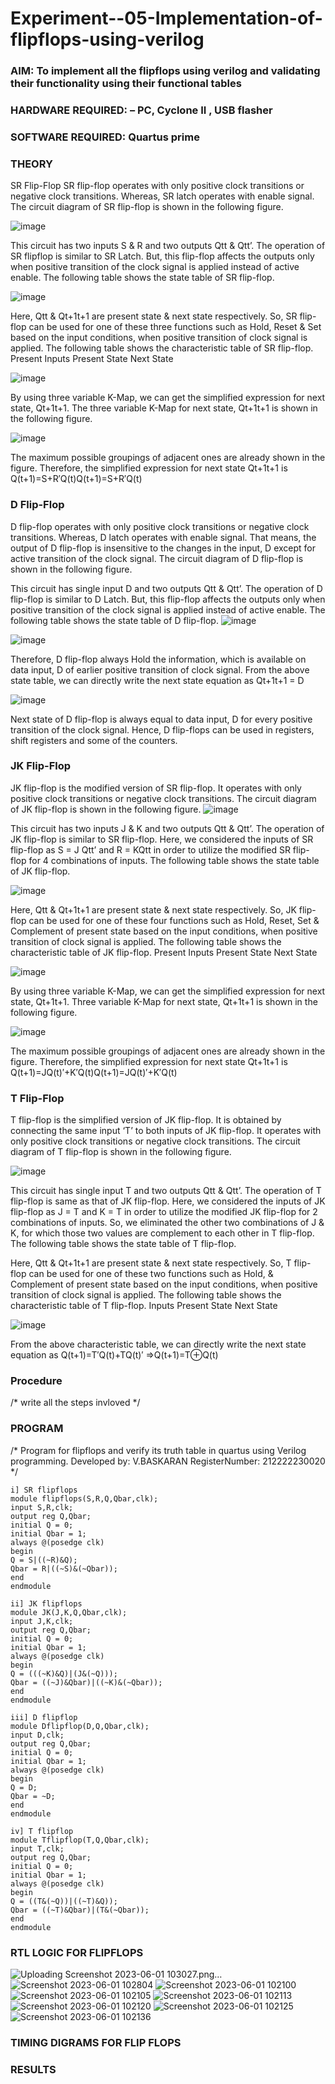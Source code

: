 # Experiment--05-Implementation-of-flipflops-using-verilog
### AIM: To implement all the flipflops using verilog and validating their functionality using their functional tables
### HARDWARE REQUIRED:  – PC, Cyclone II , USB flasher
### SOFTWARE REQUIRED:   Quartus prime
### THEORY 
SR Flip-Flop
SR flip-flop operates with only positive clock transitions or negative clock transitions. Whereas, SR latch operates with enable signal. The circuit diagram of SR flip-flop is shown in the following figure.

![image](https://user-images.githubusercontent.com/36288975/167910294-bb550548-b1dc-4cba-9044-31d9037d476b.png)

 
This circuit has two inputs S & R and two outputs Qtt & Qtt’. The operation of SR flipflop is similar to SR Latch. But, this flip-flop affects the outputs only when positive transition of the clock signal is applied instead of active enable.
The following table shows the state table of SR flip-flop.


![image](https://user-images.githubusercontent.com/36288975/167910648-ced88e69-869c-42e2-9718-a285a3902446.png)


Here, Qtt & Qt+1t+1 are present state & next state respectively. So, SR flip-flop can be used for one of these three functions such as Hold, Reset & Set based on the input conditions, when positive transition of clock signal is applied. The following table shows the characteristic table of SR flip-flop.
Present Inputs	Present State	Next State


![image](https://user-images.githubusercontent.com/36288975/167908180-5fc9d589-1cb5-41f5-b2c8-927e04f5f387.png)

By using three variable K-Map, we can get the simplified expression for next state, Qt+1t+1. The three variable K-Map for next state, Qt+1t+1 is shown in the following figure.

![image](https://user-images.githubusercontent.com/36288975/167908214-25b30a54-db20-4bcb-9385-5f93a1982a09.png)

 
The maximum possible groupings of adjacent ones are already shown in the figure. Therefore, the simplified expression for next state Qt+1t+1 is
Q(t+1)=S+R′Q(t)Q(t+1)=S+R′Q(t)


### D Flip-Flop
D flip-flop operates with only positive clock transitions or negative clock transitions. Whereas, D latch operates with enable signal. That means, the output of D flip-flop is insensitive to the changes in the input, D except for active transition of the clock signal. The circuit diagram of D flip-flop is shown in the following figure.
 
This circuit has single input D and two outputs Qtt & Qtt’. The operation of D flip-flop is similar to D Latch. But, this flip-flop affects the outputs only when positive transition of the clock signal is applied instead of active enable.
The following table shows the state table of D flip-flop.
![image](https://user-images.githubusercontent.com/36288975/167908342-e03f0cbb-5958-43bb-b74a-5e3ec2341675.png)

![image](https://user-images.githubusercontent.com/36288975/167910325-aeef0739-0a54-40e2-bebd-6f5fa0cad10e.png)



Therefore, D flip-flop always Hold the information, which is available on data input, D of earlier positive transition of clock signal. From the above state table, we can directly write the next state equation as
Qt+1t+1 = D



![image](https://user-images.githubusercontent.com/36288975/167908850-d39d07ba-7f9d-490a-b9f2-274e189fd047.png)

Next state of D flip-flop is always equal to data input, D for every positive transition of the clock signal. Hence, D flip-flops can be used in registers, shift registers and some of the counters.


### JK Flip-Flop
JK flip-flop is the modified version of SR flip-flop. It operates with only positive clock transitions or negative clock transitions. The circuit diagram of JK flip-flop is shown in the following figure.
![image](https://user-images.githubusercontent.com/36288975/167910378-d2d984a7-2815-4d17-8c41-ee4bdf59ec24.png) 

 
This circuit has two inputs J & K and two outputs Qtt & Qtt’. The operation of JK flip-flop is similar to SR flip-flop. Here, we considered the inputs of SR flip-flop as S = J Qtt’ and R = KQtt in order to utilize the modified SR flip-flop for 4 combinations of inputs.
The following table shows the state table of JK flip-flop.


![image](https://user-images.githubusercontent.com/36288975/167908575-59c35afb-50d3-46a2-888c-47478a3179d5.png)

Here, Qtt & Qt+1t+1 are present state & next state respectively. So, JK flip-flop can be used for one of these four functions such as Hold, Reset, Set & Complement of present state based on the input conditions, when positive transition of clock signal is applied. The following table shows the characteristic table of JK flip-flop.
Present Inputs	Present State	Next State

![image](https://user-images.githubusercontent.com/36288975/167908664-c854ffe9-0bd3-44c2-bfa6-e53928181c69.png)


By using three variable K-Map, we can get the simplified expression for next state, Qt+1t+1. Three variable K-Map for next state, Qt+1t+1 is shown in the following figure.
 
 
 ![image](https://user-images.githubusercontent.com/36288975/167908688-fa93c3e9-8323-4864-947d-c11d163d5a90.png)

The maximum possible groupings of adjacent ones are already shown in the figure. Therefore, the simplified expression for next state Qt+1t+1 is
Q(t+1)=JQ(t)′+K′Q(t)Q(t+1)=JQ(t)′+K′Q(t)



### T Flip-Flop
T flip-flop is the simplified version of JK flip-flop. It is obtained by connecting the same input ‘T’ to both inputs of JK flip-flop. It operates with only positive clock transitions or negative clock transitions. The circuit diagram of T flip-flop is shown in the following figure.

![image](https://user-images.githubusercontent.com/36288975/167911534-5f3c445d-bc68-46e2-9a9c-7efce5febc60.png)



This circuit has single input T and two outputs Qtt & Qtt’. The operation of T flip-flop is same as that of JK flip-flop. Here, we considered the inputs of JK flip-flop as J = T and K = T in order to utilize the modified JK flip-flop for 2 combinations of inputs. So, we eliminated the other two combinations of J & K, for which those two values are complement to each other in T flip-flop.
The following table shows the state table of T flip-flop.



Here, Qtt & Qt+1t+1 are present state & next state respectively. So, T flip-flop can be used for one of these two functions such as Hold, & Complement of present state based on the input conditions, when positive transition of clock signal is applied. The following table shows the characteristic table of T flip-flop.
Inputs	Present State	Next State


![image](https://user-images.githubusercontent.com/36288975/167909015-53aa9450-3f28-4202-887a-79d88228f8a0.png)

From the above characteristic table, we can directly write the next state equation as
Q(t+1)=T′Q(t)+TQ(t)′
⇒Q(t+1)=T⊕Q(t)

### Procedure
/* write all the steps invloved */



### PROGRAM 
/*
Program for flipflops  and verify its truth table in quartus using Verilog programming.
Developed by: V.BASKARAN
RegisterNumber:  212222230020
*/
```
i] SR flipflops
module flipflops(S,R,Q,Qbar,clk);
input S,R,clk;
output reg Q,Qbar;
initial Q = 0;
initial Qbar = 1;
always @(posedge clk)
begin
Q = S|((~R)&Q);
Qbar = R|((~S)&(~Qbar));
end
endmodule

ii] JK flipflops
module JK(J,K,Q,Qbar,clk);
input J,K,clk;
output reg Q,Qbar;
initial Q = 0;
initial Qbar = 1;
always @(posedge clk)
begin
Q = (((~K)&Q)|(J&(~Q)));
Qbar = ((~J)&Qbar)|((~K)&(~Qbar)); 
end
endmodule

iii] D flipflop
module Dflipflop(D,Q,Qbar,clk);
input D,clk;
output reg Q,Qbar;
initial Q = 0;
initial Qbar = 1;
always @(posedge clk)
begin
Q = D;
Qbar = ~D;
end
endmodule

iv] T flipflop
module Tflipflop(T,Q,Qbar,clk);
input T,clk;
output reg Q,Qbar;
initial Q = 0;
initial Qbar = 1;
always @(posedge clk)
begin
Q = ((T&(~Q))|((~T)&Q));
Qbar = ((~T)&Qbar)|(T&(~Qbar));
end
endmodule
```
### RTL LOGIC FOR FLIPFLOPS 
![Uploading Screenshot 2023-06-01 103027.png…]()
![Screenshot 2023-06-01 102804](https://github.com/BaskaranV15/Experiment--05-Implementation-of-flipflops-using-verilog/assets/118703522/ff7fade1-2da6-4a30-9b3e-86eff0d3e02e)
![Screenshot 2023-06-01 102100](https://github.com/BaskaranV15/Experiment--05-Implementation-of-flipflops-using-verilog/assets/118703522/431028b6-0d7d-4d4b-a320-823b4e8893fd)
![Screenshot 2023-06-01 102105](https://github.com/BaskaranV15/Experiment--05-Implementation-of-flipflops-using-verilog/assets/118703522/43d888a1-8c4b-4413-b344-ecb7dae3fc81)
![Screenshot 2023-06-01 102113](https://github.com/BaskaranV15/Experiment--05-Implementation-of-flipflops-using-verilog/assets/118703522/b2f20d7e-e595-4fe3-8bf4-3885e87b3e48)
![Screenshot 2023-06-01 102120](https://github.com/BaskaranV15/Experiment--05-Implementation-of-flipflops-using-verilog/assets/118703522/980c048a-9dce-4a16-ab03-3d6ddbda0f1c)
![Screenshot 2023-06-01 102125](https://github.com/BaskaranV15/Experiment--05-Implementation-of-flipflops-using-verilog/assets/118703522/a708d9f0-7da9-4ced-ae47-09e7f0257017)
![Screenshot 2023-06-01 102136](https://github.com/BaskaranV15/Experiment--05-Implementation-of-flipflops-using-verilog/assets/118703522/e9aa26d3-d8cc-402a-88b4-c24359ea5f79)







### TIMING DIGRAMS FOR FLIP FLOPS 









### RESULTS 
